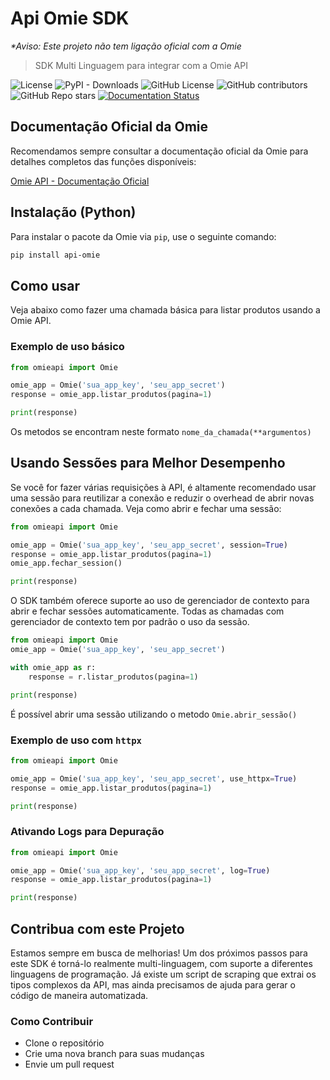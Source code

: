 

# Api Omie SDK

<em>*Aviso: Este projeto não tem ligação oficial com a Omie</em>

> SDK Multi Linguagem para integrar com a Omie API

![License](https://img.shields.io/github/license/MikalROn/ApiOmie-nao-oficial.svg)
![PyPI - Downloads](https://img.shields.io/pypi/dd/api-omie)
![GitHub License](https://img.shields.io/github/license/MikalROn/ApiOmieSDK)
![GitHub contributors](https://img.shields.io/github/contributors/MikalROn/ApiOmieSDK)
![GitHub Repo stars](https://img.shields.io/github/stars/MikalROn/ApiOmieSDK)
[![Documentation Status](https://img.shields.io/badge/docs-latest-blue)](https://MikalROn.github.io/ApiOmieSDK/)


## Documentação Oficial da Omie

Recomendamos sempre consultar a documentação oficial da Omie para detalhes completos das funções disponíveis:

[Omie API - Documentação Oficial](https://developer.omie.com.br/service-list/)

## Instalação (Python)

Para instalar o pacote da Omie via `pip`, use o seguinte comando:

```bash
pip install api-omie
```

## Como usar

Veja abaixo como fazer uma chamada básica para listar produtos usando a Omie API.

### Exemplo de uso básico

```python
from omieapi import Omie

omie_app = Omie('sua_app_key', 'seu_app_secret')
response = omie_app.listar_produtos(pagina=1)

print(response)
```

Os metodos se encontram neste formato `nome_da_chamada(**argumentos)`


## Usando Sessões para Melhor Desempenho

Se você for fazer várias requisições à API, é altamente recomendado usar uma sessão para reutilizar a conexão e reduzir o overhead de abrir novas conexões a cada chamada. Veja como abrir e fechar uma sessão:

```python
from omieapi import Omie

omie_app = Omie('sua_app_key', 'seu_app_secret', session=True)
response = omie_app.listar_produtos(pagina=1)
omie_app.fechar_session()

print(response)
```
O SDK também oferece suporte ao uso de gerenciador de contexto para abrir e fechar sessões automaticamente. Todas as chamadas com gerenciador de contexto tem por padrão o uso da sessão.

```python
from omieapi import Omie
omie_app = Omie('sua_app_key', 'seu_app_secret')

with omie_app as r:
    response = r.listar_produtos(pagina=1)

print(response)
```

É possível abrir uma sessão utilizando o metodo `Omie.abrir_sessão()`

### Exemplo de uso com `httpx`

```python
from omieapi import Omie

omie_app = Omie('sua_app_key', 'seu_app_secret', use_httpx=True)
response = omie_app.listar_produtos(pagina=1)

print(response)

```

### Ativando Logs para Depuração

```python
from omieapi import Omie

omie_app = Omie('sua_app_key', 'seu_app_secret', log=True)
response = omie_app.listar_produtos(pagina=1)

print(response)

```


## Contribua com este Projeto

Estamos sempre em busca de melhorias! Um dos próximos passos para este SDK é torná-lo realmente multi-linguagem, com suporte a diferentes linguagens de programação. Já existe um script de scraping que extrai os tipos complexos da API, mas ainda precisamos de ajuda para gerar o código de maneira automatizada.

### Como Contribuir
- Clone o repositório
- Crie uma nova branch para suas mudanças
- Envie um pull request



